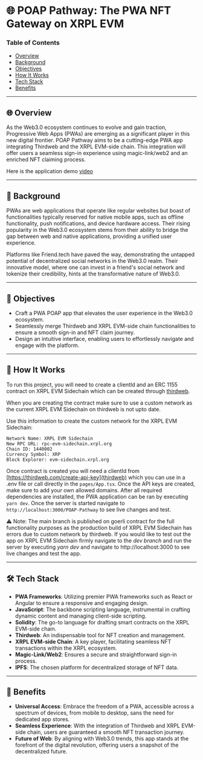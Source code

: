 # 🌐 POAP Pathway: The PWA NFT Gateway on XRPL EVM

### Table of Contents
- [Overview](#overview)
- [Background](#background)
- [Objectives](#objectives)
- [How It Works](#how-it-works)
- [Tech Stack](#tech-stack)
- [Benefits](#benefits)

---

## 🌐 Overview

As the Web3.0 ecosystem continues to evolve and gain traction, Progressive Web Apps (PWAs) are emerging as a significant player in this new digital frontier. POAP Pathway aims to be a cutting-edge PWA app integrating Thirdweb and the XRPL EVM-side chain. This integration will offer users a seamless sign-in experience using magic-link/web2 and an enriched NFT claiming process.

Here is the application demo [video](https://www.youtube.com/watch?v=HXQqpwWpZkU)

---

## 📖 Background

PWAs are web applications that operate like regular websites but boast of functionalities typically reserved for native mobile apps, such as offline functionality, push notifications, and device hardware access. Their rising popularity in the Web3.0 ecosystem stems from their ability to bridge the gap between web and native applications, providing a unified user experience.

Platforms like Friend.tech have paved the way, demonstrating the untapped potential of decentralized social networks in the Web3.0 realm. Their innovative model, where one can invest in a friend's social network and tokenize their credibility, hints at the transformative nature of Web3.0.


---

## 🎯 Objectives

- Craft a PWA POAP app that elevates the user experience in the Web3.0 ecosystem.
- Seamlessly merge Thirdweb and XRPL EVM-side chain functionalities to ensure a smooth sign-in and NFT claim journey.
- Design an intuitive interface, enabling users to effortlessly navigate and engage with the platform.

---

## 📖 How It Works

To run this project, you will need to create a clientId and an ERC 1155 contract on XRPL EVM Sidechain which can be created through [thirdweb](https://thirdweb.com/dashboard/contracts/deploy). 

When you are creating the contract make sure to use a custom network as the current XRPL EVM Sidechain on thirdweb is not upto date. 

Use this information to create the custom network for the XRPL EVM Sidechain:

```
Network Name: XRPL EVM Sidechain
New RPC URL: rpc-evm-sidechain.xrpl.org 
Chain ID: 1440002
Currency Symbol: XRP
Block Explorer: evm-sidechain.xrpl.org
```

Once contract is created you will need a clientId from [https://thirdweb.com/create-api-key](thirdweb) which you can use in a .env file or call directly in the `pages/App.tsx`. Once the API keys are created, make sure to add your own allowed domains. After all required dependencies are installed, the PWA application can be ran by executing `yarn dev`. Once the server is started navigate to `http://localhost:3000/POAP-Pathway` to see live changes and test.

⚠️ Note: The main branch is published on goerli contract for the full functionality purposes as the production build of XRPL EVM Sidechain has errors due to custom network by thirdweb. If you would like to test out the app on XRPL EVM Sidechain firmly navigate to the *dev branch* and run the server by executing *yarn dev* and navigate to http://localhost:3000 to see live changes and test the app.

---

## 🛠 Tech Stack

- **PWA Frameworks**: Utilizing premier PWA frameworks such as React or Angular to ensure a responsive and engaging design.
- **JavaScript**: The backbone scripting language, instrumental in crafting dynamic content and managing client-side scripting.
- **Solidity**: The go-to language for drafting smart contracts on the XRPL EVM-side chain.
- **Thirdweb**: An indispensable tool for NFT creation and management.
- **XRPL EVM-side Chain**: A key player, facilitating seamless NFT transactions within the XRPL ecosystem.
- **Magic-Link/Web2**: Ensures a secure and straightforward sign-in process.
- **IPFS**: The chosen platform for decentralized storage of NFT data.

---

## 🌟 Benefits

- **Universal Access**: Embrace the freedom of a PWA, accessible across a spectrum of devices, from mobile to desktop, sans the need for dedicated app stores.
- **Seamless Experience**: With the integration of Thirdweb and XRPL EVM-side chain, users are guaranteed a smooth NFT transaction journey.
- **Future of Web**: By aligning with Web3.0 trends, this app stands at the forefront of the digital revolution, offering users a snapshot of the decentralized future.

